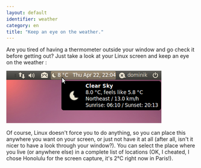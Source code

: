 ```yaml
---
layout: default
identifier: weather
category: en
title: "Keep an eye on the weather."
---
```


Are you tired of having a thermometer outside your window and go 
check it before getting out? Just take a look at your Linux screen and 
keep an eye on the weather :

<img src="/img/weather.png" />

Of course, Linux doesn't force you to do anything, so you can place 
this anywhere you want on your screen, or just not have it at all (after 
all, isn't it nicer to have a look through your window?). You can 
select the place where you live (or anywhere else) in a complete list of 
locations (OK, I cheated, I chose Honolulu for the screen capture, it's 
2°C right now in Paris!).




